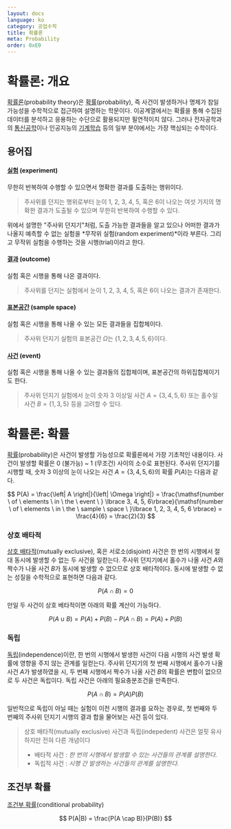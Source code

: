 ```yaml
---
layout: docs
language: ko
category: 공업수학
title: 확률론
meta: Probability
order: 0xE0
---
```

# 확률론: 개요
[확률론](https://ko.wikipedia.org/wiki/확률론)(probability theory)은 [확률](https://ko.wikipedia.org/wiki/확률)(probability), 즉 사건이 발생하거나 명제가 참일 가능성을 수학적으로 접근하여 설명하는 학문이다. 이공계열에서는 확률을 통해 수집된 데이터를 분석하고 응용하는 수단으로 활용되지만 필연적이지 않다. 그러나 전자공학과의 [통신공학](https://ko.wikipedia.org/wiki/통신공학)이나 인공지능의 [기계학습](https://ko.wikipedia.org/wiki/기계_학습) 등의 일부 분야에서는 가장 핵심되는 수학이다.

## 용어집
#### [실험](https://en.wikipedia.org/wiki/Experiment_(probability_theory)) (experiment)
무한히 반복하여 수행할 수 있으면서 명확한 결과를 도출하는 행위이다.

> 주사위를 던지는 행위로부터 눈이 1, 2, 3, 4, 5, 혹은 6이 나오는 여섯 가지의 명확한 결과가 도출될 수 있으며 무한히 반복하여 수행할 수 있다.

위에서 설명한 "주사위 던지기"처럼, 도출 가능한 결과들을 알고 있으나 어떠한 결과가 나올지 예측할 수 없는 실험을 *무작위 실험(random experiment)*이라 부른다. 그리고 무작위 실험을 수행하는 것을 시행(trial)이라고 한다.

#### [결과](https://en.wikipedia.org/wiki/Outcome_(probability)) (outcome)
실험 혹은 시행을 통해 나온 결과이다.

> 주사위를 던지는 실험에서 눈이 1, 2, 3, 4, 5, 혹은 6이 나오는 결과가 존재한다.

#### [표본공간](https://ko.wikipedia.org/wiki/표본_공간) (sample space)
실험 혹은 시행을 통해 나올 수 있는 모든 결과들을 집합체이다.

> 주사위 던지기 실험의 표본공간 $\Omega$는 $\lbrace 1, 2, 3, 4, 5, 6 \rbrace$이다.

#### [사건](https://en.wikipedia.org/wiki/Event_(probability_theory)) (event)
실험 혹은 시행을 통해 나올 수 있는 결과들의 집합체이며, 표본공간의 하위집합체이기도 한다.

> 주사위 던지기 실험에서 눈이 숫자 3 이상일 사건 $A = \lbrace 3, 4, 5, 6\rbrace$ 또는 홀수일 사건 $B = \lbrace 1, 3, 5 \rbrace$ 등을 고려할 수 있다.

# 확률론: 확률
[확률](https://ko.wikipedia.org/wiki/확률)(probability)은 사건이 발생할 가능성으로 확률론에서 가장 기초적인 내용이다. 사건이 발생할 확률은 0 (불가능) ~ 1 (무조건) 사이의 소수로 표현된다. 주사위 던지기를 시행할 때, 숫자 3 이상의 눈이 나오는 사건 $A = \lbrace 3, 4, 5, 6 \rbrace$의 확률 $P(A)$는 다음과 같다.

$$
P(A) = \frac{\left| A \right|}{\left| \Omega \right|} = \frac{\mathsf{number \ of \ elements \ in \ the \ event \ } \lbrace 3, 4, 5, 6\rbrace}{\mathsf{number \ of \ elements \ in \ the \ sample \ space \ }\lbrace 1, 2, 3, 4, 5, 6 \rbrace} = \frac{4}{6} = \frac{2}{3}
$$

### 상호 배타적
[상호 배타적](https://en.wikipedia.org/wiki/Mutual_exclusivity)(mutually exclusive), 혹은 서로소(disjoint) 사건은 한 번의 시행에서 절대 동시에 발생할 수 없는 두 사건을 일컫는다. 주사위 던지기에서 홀수가 나올 사건 $A$와 짝수가 나올 사건 $B$가 동시에 발생할 수 없으므로 상호 배타적이다. 동시에 발생할 수 없는 성질을 수학적으로 표현하면 다음과 같다.

$$
P(A \cap B) = 0
$$

만일 두 사건이 상호 베타적이면 아래의 확률 계산이 가능하다.

$$
P(A \cup B) = P(A) + P(B) - P(A \cap B) = P(A) + P(B)
$$

### 독립
[독립](https://ko.wikipedia.org/wiki/독립_(확률론))(independence)이란, 한 번의 시행에서 발생한 사건이 다음 시행의 사건 발생 확률에 영향을 주지 않는 관계를 일컫는다. 주사위 던지기의 첫 번째 시행에서 홀수가 나올 사건 $A$가 발생하였을 시, 두 번째 시행에서 짝수가 나올 사건 $B$의 확률은 변함이 없으므로 두 사건은 독립이다. 독립 사건은 아래의 필요충분조건을 만족한다.

$$
P(A \cap B) = P(A)P(B)
$$

일반적으로 독립이 아닐 때는 실험이 이전 시행의 결과를 요하는 경우로, 첫 번째와 두 번째의 주사위 던지기 시행의 결과 합을 물어보는 사건 등이 있다.

> 상호 배타적(mutually exclusive) 사건과 독립(indepedent) 사건은 얼핏 유사하지만 전혀 다른 개념이다
> * 배타적 사건
>     : *한 번의 시행에서 발생할 수 있는 사건들의 관계를 설명한다.*
> * 독립적 사건
>     : *시행 간 발생하는 사건들의 관계를 설명한다.*

## 조건부 확률
[조건부 확률](https://ko.wikipedia.org/wiki/조건부_확률)(conditional probability)

$$
P(A|B) = \frac{P(A \cap B)}{P(B)}
$$
